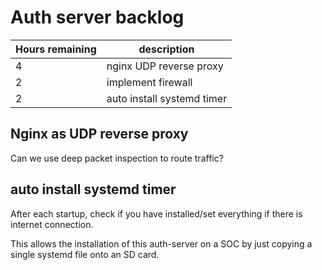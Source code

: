 # Auth server backlog

| Hours remaining | description |
| --- |--- |
| 4 | nginx UDP reverse proxy |
| 2 | implement firewall |
| 2 | auto install systemd timer |

## Nginx as UDP reverse proxy

Can we use deep packet inspection to route traffic?

## auto install systemd timer

After each startup, check if you have installed/set everything
if there is internet connection.

This allows the installation of this auth-server on a SOC
by just copying a single systemd file onto an SD card.

